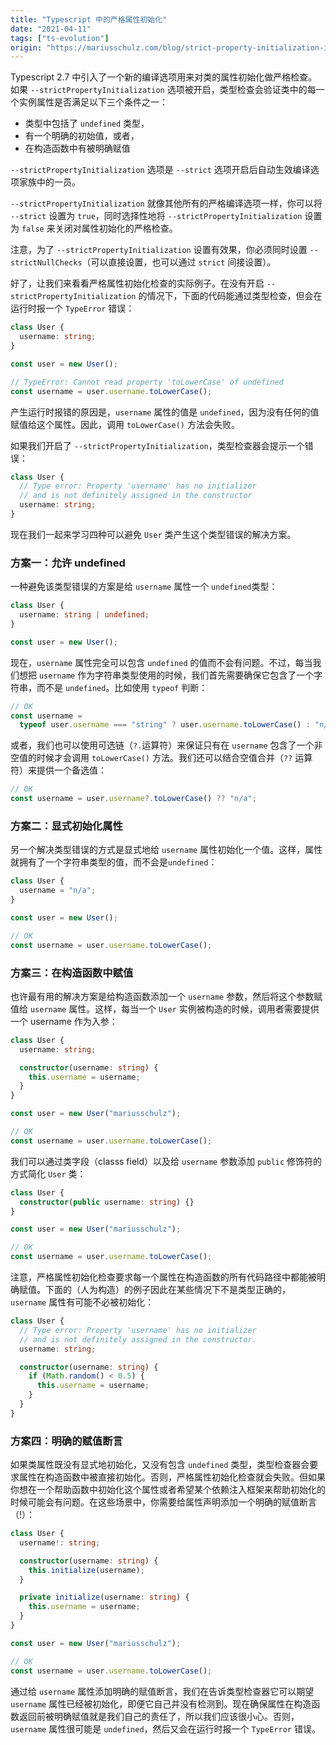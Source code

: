 ```yaml
---
title: "Typescript 中的严格属性初始化"
date: "2021-04-11"
tags: ["ts-evolution"]
origin: "https://mariusschulz.com/blog/strict-property-initialization-in-typescript"
---
```


Typescript 2.7 中引入了一个新的编译选项用来对类的属性初始化做严格检查。如果 `--strictPropertyInitialization` 选项被开启，类型检查会验证类中的每一个实例属性是否满足以下三个条件之一：

- 类型中包括了 `undefined` 类型，
- 有一个明确的初始值，或者，
- 在构造函数中有被明确赋值

`--strictPropertyInitialization` 选项是 `--strict` 选项开启后自动生效编译选项家族中的一员。

`--strictPropertyInitialization` 就像其他所有的严格编译选项一样，你可以将 `--strict` 设置为 `true`，同时选择性地将 `--strictPropertyInitialization` 设置为 `false` 来关闭对属性初始化的严格检查。

注意，为了 `--strictPropertyInitialization` 设置有效果，你必须同时设置 `--strictNullChecks`（可以直接设置，也可以通过 `strict` 间接设置）。

好了，让我们来看看严格属性初始化检查的实际例子。在没有开启 `--strictPropertyInitialization` 的情况下，下面的代码能通过类型检查，但会在运行时报一个 `TypeError` 错误：

```ts
class User {
  username: string;
}

const user = new User();

// TypeError: Cannot read property 'toLowerCase' of undefined
const username = user.username.toLowerCase();
```

产生运行时报错的原因是，`username` 属性的值是 `undefined`，因为没有任何的值赋值给这个属性。因此，调用 `toLowerCase()` 方法会失败。

如果我们开启了 `--strictPropertyInitialization`，类型检查器会提示一个错误：

```ts
class User {
  // Type error: Property 'username' has no initializer
  // and is not definitely assigned in the constructor
  username: string;
}
```

现在我们一起来学习四种可以避免 `User` 类产生这个类型错误的解决方案。


### 方案一：允许 undefined 

一种避免该类型错误的方案是给 `username` 属性一个 `undefined`类型：

```ts
class User {
  username: string | undefined;
}

const user = new User();
```

现在，`username` 属性完全可以包含 `undefined` 的值而不会有问题。不过，每当我们想把 `username` 作为字符串类型使用的时候，我们首先需要确保它包含了一个字符串，而不是 `undefined`。比如使用 `typeof` 判断：

```ts
// OK
const username =
  typeof user.username === "string" ? user.username.toLowerCase() : "n/a";
```

或者，我们也可以使用可选链（`?.`运算符）来保证只有在 `username` 包含了一个非空值的时候才会调用 `toLowerCase()` 方法。我们还可以结合空值合并（`??` 运算符）来提供一个备选值：

```ts
// OK
const username = user.username?.toLowerCase() ?? "n/a";
```


### 方案二：显式初始化属性

另一个解决类型错误的方式是显式地给 `username` 属性初始化一个值。这样，属性就拥有了一个字符串类型的值，而不会是`undefined`：

```ts
class User {
  username = "n/a";
}

const user = new User();

// OK
const username = user.username.toLowerCase();
```

### 方案三：在构造函数中赋值

也许最有用的解决方案是给构造函数添加一个 `username` 参数，然后将这个参数赋值给 `username` 属性。这样，每当一个 `User` 实例被构造的时候，调用者需要提供一个 username 作为入参：

```ts
class User {
  username: string;

  constructor(username: string) {
    this.username = username;
  }
}

const user = new User("mariusschulz");

// OK
const username = user.username.toLowerCase();
```

我们可以通过类字段（classs field）以及给 `username` 参数添加 `public` 修饰符的方式简化 `User` 类：

```ts
class User {
  constructor(public username: string) {}
}

const user = new User("mariusschulz");

// OK
const username = user.username.toLowerCase();
```

注意，严格属性初始化检查要求每一个属性在构造函数的所有代码路径中都能被明确赋值。下面的（人为构造）的例子因此在某些情况下不是类型正确的，`username` 属性有可能不必被初始化：

```ts
class User {
  // Type error: Property 'username' has no initializer
  // and is not definitely assigned in the constructor.
  username: string;

  constructor(username: string) {
    if (Math.random() < 0.5) {
      this.username = username;
    }
  }
}
```

### 方案四：明确的赋值断言

如果类属性既没有显式地初始化，又没有包含 `undefined` 类型，类型检查器会要求属性在构造函数中被直接初始化。否则，严格属性初始化检查就会失败。但如果你想在一个帮助函数中初始化这个属性或者希望某个依赖注入框架来帮助初始化的时候可能会有问题。在这些场景中，你需要给属性声明添加一个明确的赋值断言（!）：

```ts
class User {
  username!: string;

  constructor(username: string) {
    this.initialize(username);
  }

  private initialize(username: string) {
    this.username = username;
  }
}

const user = new User("mariusschulz");

// OK
const username = user.username.toLowerCase();
```

通过给 `username` 属性添加明确的赋值断言，我们在告诉类型检查器它可以期望 `username` 属性已经被初始化，即便它自己并没有检测到。现在确保属性在构造函数返回前被明确赋值就是我们自己的责任了，所以我们应该很小心。否则，`username` 属性很可能是 `undefined`，然后又会在运行时报一个 `TypeError` 错误。



